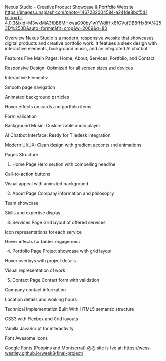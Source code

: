 Nexus Studio - Creative Product Showcase & Portfolio Website
https://images.unsplash.com/photo-1467232004584-a241de8bcf5d?ixlib=rb-4.0.3&ixid=M3wxMjA3fDB8MHxwaG90by1wYWdlfHx8fGVufDB8fHx8fA%253D%253D&auto=format&fit=crop&w=2069&q=80

Overview
Nexus Studio is a modern, responsive website that showcases digital products and creative portfolio work. It features a sleek design with interactive elements, background music, and an integrated AI chatbot.

Features
Five Main Pages: Home, About, Services, Portfolio, and Contact

Responsive Design: Optimized for all screen sizes and devices

Interactive Elements:

Smooth page navigation

Animated background particles

Hover effects on cards and portfolio items

Form validation

Background Music: Customizable audio player

AI Chatbot Interface: Ready for Tiledesk integration

Modern UI/UX: Clean design with gradient accents and animations

Pages Structure
1. Home Page
Hero section with compelling headline

Call-to-action buttons

Visual appeal with animated background

2. About Page
Company information and philosophy

Team showcase

Skills and expertise display

3. Services Page
Grid layout of offered services

Icon representations for each service

Hover effects for better engagement

4. Portfolio Page
Project showcase with grid layout

Hover overlays with project details

Visual representation of work

5. Contact Page
Contact form with validation

Company contact information

Location details and working hours

Technical Implementation
Built With
HTML5 semantic structure

CSS3 with Flexbox and Grid layouts

Vanilla JavaScript for interactivity

Font Awesome icons

Google Fonts (Poppins and Montserrat)
@@ site is live at: https://wess-westley.github.io/week8-final-project/
